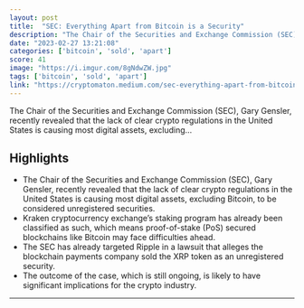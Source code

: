 ```yaml
---
layout: post
title:  "SEC: Everything Apart from Bitcoin is a Security"
description: "The Chair of the Securities and Exchange Commission (SEC), Gary Gensler, recently revealed that the lack of clear crypto regulations in the United States is causing most digital assets, excluding…"
date: "2023-02-27 13:21:08"
categories: ['bitcoin', 'sold', 'apart']
score: 41
image: "https://i.imgur.com/8gNdwZW.jpg"
tags: ['bitcoin', 'sold', 'apart']
link: "https://cryptomaton.medium.com/sec-everything-apart-from-bitcoin-is-a-security-ef371b1f0bd3"
---
```


The Chair of the Securities and Exchange Commission (SEC), Gary Gensler, recently revealed that the lack of clear crypto regulations in the United States is causing most digital assets, excluding…

## Highlights

- The Chair of the Securities and Exchange Commission (SEC), Gary Gensler, recently revealed that the lack of clear crypto regulations in the United States is causing most digital assets, excluding Bitcoin, to be considered unregistered securities.
- Kraken cryptocurrency exchange’s staking program has already been classified as such, which means proof-of-stake (PoS) secured blockchains like Bitcoin may face difficulties ahead.
- The SEC has already targeted Ripple in a lawsuit that alleges the blockchain payments company sold the XRP token as an unregistered security.
- The outcome of the case, which is still ongoing, is likely to have significant implications for the crypto industry.

---
